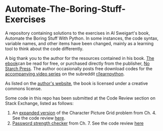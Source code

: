 # Automate-The-Boring-Stuff-Exercises
A repository containing solutions to the exercises in Al Sweigart's book, Automate the Boring Stuff With Python. In some instances, the code syntax, variable names, and other items have been changed, mainly as a learning tool to think about the code differently.

A big thank you to the author for the resources contained in his book. [The ebook](https://automatetheboringstuff.com/)can be read for free, or purchased directly from the publisher, [No Starch Press](https://nostarch.com/automatestuff2). The author occasionally posts free download codes for the [accompanying video series](https://www.udemy.com/course/automate/learn/lecture/3309062#overview) on the subreddit [r/learnpython](https://www.reddit.com/r/learnpython/).

As listed on the [author's website](https://inventwithpython.com/), the book is licensed under a creative commons license. 

Some code in this repo has been submitted at the Code Review section on Stack Exchange, listed as follows: 
1. An [expanded version](https://github.com/ajoh504/Automate-The-Boring-Stuff-Exercises/blob/main/CH%204%20Lists/10_character_picture_grid2.py) of the Character Picture Grid problem from Ch. 4. See the code review [here](https://codereview.stackexchange.com/questions/267666/expanding-on-a-problem-from-automate-the-boring-stuff).
2. [Password strength checker](https://github.com/ajoh504/Automate-The-Boring-Stuff-Exercises/blob/main/CH%207%20Pattern%20Matching%20With%20Regular%20Expressions/04_password_strengh.py) from Ch. 7. See the code review [here](https://codereview.stackexchange.com/questions/275268/automate-the-boring-stuff-ch-7-password-strength-test)
